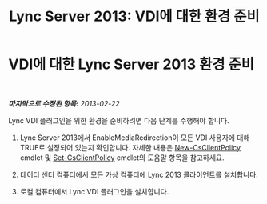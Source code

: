 ﻿---
title: 'Lync Server 2013: VDI에 대한 환경 준비'
TOCTitle: VDI에 대한 환경 준비
ms:assetid: a3ec2e13-1a73-4b1c-a54a-8db7d4cd50f9
ms:mtpsurl: https://technet.microsoft.com/ko-kr/library/JJ205154(v=OCS.15)
ms:contentKeyID: 49304599
ms.date: 08/24/2015
mtps_version: v=OCS.15
ms.translationtype: HT
---

# VDI에 대한 Lync Server 2013 환경 준비

 

_**마지막으로 수정된 항목:** 2013-02-22_

Lync VDI 플러그인을 위한 환경을 준비하려면 다음 단계를 수행해야 합니다.

1.  Lync Server 2013에서 EnableMediaRedirection이 모든 VDI 사용자에 대해 TRUE로 설정되어 있는지 확인합니다. 자세한 내용은 [New-CsClientPolicy](https://docs.microsoft.com/en-us/powershell/module/skype/New-CsClientPolicy) cmdlet 및 [Set-CsClientPolicy](https://docs.microsoft.com/en-us/powershell/module/skype/Set-CsClientPolicy) cmdlet의 도움말 항목을 참고하세요.

2.  데이터 센터 컴퓨터에서 모든 가상 컴퓨터에 Lync 2013 클라이언트를 설치합니다.

3.  로컬 컴퓨터에서 Lync VDI 플러그인을 설치합니다.

